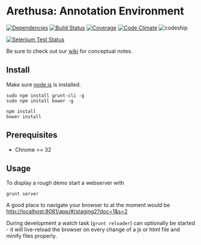 # Arethusa: Annotation Environment

[![Dependencies](http://allthebadges.io/latin-language-toolkit/arethusa/gemnasium.png)](http://allthebadges.io/latin-language-toolkit/arethusa/gemnasium)
[![Build Status](http://allthebadges.io/latin-language-toolkit/arethusa/travis.png)](http://allthebadges.io/latin-language-toolkit/arethusa/travis)
[![Coverage](http://allthebadges.io/latin-language-toolkit/arethusa/coveralls.png)](http://allthebadges.io/latin-language-toolkit/arethusa/coveralls)
[![Code Climate](http://allthebadges.io/latin-language-toolkit/arethusa/code_climate.png)](http://allthebadges.io/latin-language-toolkit/arethusa/code_climate)
![codeship](https://www.codeship.io/projects/1fbcf7f0-b01d-0131-a029-52deea7632c1/status)


[![Selenium Test Status](https://saucelabs.com/browser-matrix/arethusa.svg)](https://saucelabs.com/u/arethusa)

Be sure to check out our [wiki](https://github.com/latin-language-toolkit/llt-annotation_environment/wiki) for conceptual notes.

## Install

Make sure [node.js](http://nodejs.org) is installed.

```
sudo npm install grunt-cli -g
sudo npm install bower -g

npm install
bower install
```

## Prerequisites

- Chrome >= 32

## Usage

To display a rough demo start a webserver with

```
grunt server
```
A good place to navigate your browser to at the moment would be [http://localhost:8081/app/#/staging2?doc=1&s=2](http://localhost:8081/app/#/staging2?doc=1&s=2)


During development a watch task (`grunt reloader`) can optionally be
started - it will live-reload the browser on every change of a js or
html file and minify files properly.
